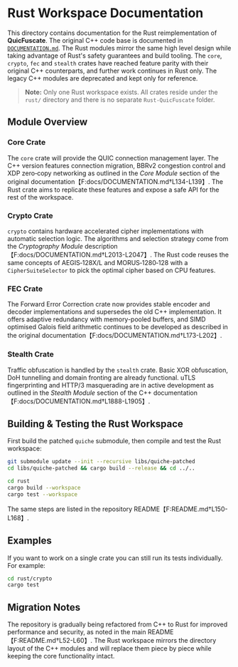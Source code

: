 # Rust Workspace Documentation

This directory contains documentation for the Rust reimplementation of **QuicFuscate**. The
original C++ code base is documented in [`DOCUMENTATION.md`](DOCUMENTATION.md).
The Rust modules mirror the same high level design while taking advantage of
Rust's safety guarantees and build tooling. The `core`, `crypto`, `fec` and
`stealth` crates have reached feature parity with their original C++
counterparts, and further work continues in Rust only.
The legacy C++ modules are deprecated and kept only for reference.

> **Note:** Only one Rust workspace exists. All crates reside under the `rust/`
directory and there is no separate `Rust-QuicFuscate` folder.

## Module Overview

### Core Crate
The `core` crate will provide the QUIC connection management layer. The C++
version features connection migration, BBRv2 congestion control and XDP
zero‑copy networking as outlined in the *Core Module* section of the original
documentation【F:docs/DOCUMENTATION.md†L134-L139】. The Rust crate aims to
replicate these features and expose a safe API for the rest of the workspace.

### Crypto Crate
`crypto` contains hardware accelerated cipher implementations with automatic
selection logic. The algorithms and selection strategy come from the
*Cryptography Module* description【F:docs/DOCUMENTATION.md†L2013-L2047】. The Rust
code reuses the same concepts of AEGIS‑128X/L and MORUS‑1280‑128 with a
`CipherSuiteSelector` to pick the optimal cipher based on CPU features.

### FEC Crate
The Forward Error Correction crate now provides stable encoder and decoder
implementations and supersedes the old C++ implementation. It offers adaptive
redundancy with memory-pooled buffers, and SIMD optimised Galois field
arithmetic continues to be developed as described in the original
documentation【F:docs/DOCUMENTATION.md†L173-L202】.

### Stealth Crate
Traffic obfuscation is handled by the `stealth` crate.  Basic XOR obfuscation,
DoH tunnelling and domain fronting are already functional.  uTLS
fingerprinting and HTTP/3 masquerading are in active development as outlined in
the *Stealth Module* section of the C++ documentation【F:docs/DOCUMENTATION.md†L1888-L1905】.

## Building & Testing the Rust Workspace
First build the patched `quiche` submodule, then compile and test the Rust workspace:

```bash
git submodule update --init --recursive libs/quiche-patched
cd libs/quiche-patched && cargo build --release && cd ../..
```

```bash
cd rust
cargo build --workspace
cargo test --workspace
```

The same steps are listed in the repository README【F:README.md†L150-L168】.

## Examples
If you want to work on a single crate you can still run its tests individually.
For example:

```bash
cd rust/crypto
cargo test
```

## Migration Notes
The repository is gradually being refactored from C++ to Rust for improved
performance and security, as noted in the main README【F:README.md†L52-L60】. The
Rust workspace mirrors the directory layout of the C++ modules and will replace
them piece by piece while keeping the core functionality intact.

